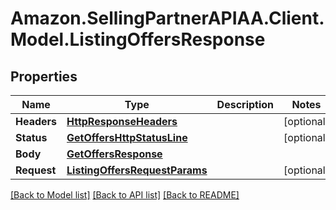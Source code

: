 # Amazon.SellingPartnerAPIAA.Client.Model.ListingOffersResponse
## Properties

Name | Type | Description | Notes
------------ | ------------- | ------------- | -------------
**Headers** | [**HttpResponseHeaders**](HttpResponseHeaders.md) |  | [optional] 
**Status** | [**GetOffersHttpStatusLine**](GetOffersHttpStatusLine.md) |  | [optional] 
**Body** | [**GetOffersResponse**](GetOffersResponse.md) |  | 
**Request** | [**ListingOffersRequestParams**](ListingOffersRequestParams.md) |  | [optional] 

[[Back to Model list]](../README.md#documentation-for-models) [[Back to API list]](../README.md#documentation-for-api-endpoints) [[Back to README]](../README.md)

